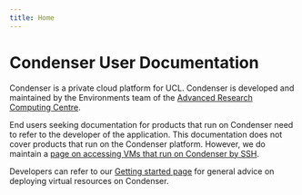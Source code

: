 ```yaml
---
title: Home
---
```


# Condenser User Documentation

Condenser is a private cloud platform for UCL. Condenser is developed and maintained
by the Environments team of the [Advanced Research Computing Centre](https://www.ucl.ac.uk/advanced-research-computing/).

End users seeking documentation for products that run on Condenser need to refer
to the developer of the application. This documentation does not cover products
that run on the Condenser platform. However, we do maintain a [page on accessing
VMs that run on Condenser by SSH](./end_user_guide/ssh.md).

Developers can refer to our [Getting started page](./developer_guide/index.md) for
general advice on deploying virtual resources on Condenser.
